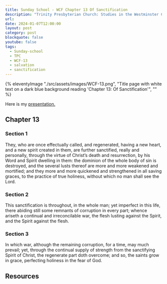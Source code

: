 ```yaml
---
title: Sunday School - WCF Chapter 13 Of Sanctification
description: "Trinity Presbyterian Church: Studies in the Westminster Confession of Faith on Sanctification"
url: 
date: 2024-01-07T12:00:00
layout: post
category: post
blockquote: false
youtube: false
tags:
  - Sunday-school
  - TPC
  - WCF-13
  - salvation
  - sanctification
---
```


{% eleventyImage "./src/assets/images/WCF-13.png", "Title page with white text on a dark blue background reading 'Chapter 13: Of Sanctification'", "" %}

Here is my [presentation.](https://www.dropbox.com/scl/fi/zj3pn3yay6qnwp38swcfn/SS-2024-01-07-WCF-13.pdf?rlkey=9ee33w32npqm90nfb8zy958ai&dl=0)

## Chapter 13

### Section 1

They, who are once effectually called, and regenerated, having a new heart, and a new spirit created in them, are further sanctified, really and personally, through the virtue of Christ’s death and resurrection, by his Word and Spirit dwelling in them: the dominion of the whole body of sin is destroyed, and the several lusts thereof are more and more weakened and mortified; and they more and more quickened and strengthened in all saving graces, to the practice of true holiness, without which no man shall see the Lord.

### Section 2

This sanctification is throughout, in the whole man; yet imperfect in this life, there abiding still some remnants of corruption in every part; whence ariseth a continual and irreconcilable war, the flesh lusting against the Spirit, and the Spirit against the flesh.

### Section 3

In which war, although the remaining corruption, for a time, may much prevail; yet, through the continual supply of strength from the sanctifying Spirit of Christ, the regenerate part doth overcome; and so, the saints grow in grace, perfecting holiness in the fear of God.

## Resources

